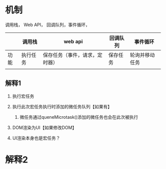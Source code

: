 # 机制
调用栈， Web API， 回调队列，事件循环，

|  | 调用栈 | web api | 回调队列 | 事件循环 |
| --- | --- | --- | --- | --- |
| 功能 | 执行任务 | 保存任务（事件，请求，定时器） | 保存任务 | 轮询并移动任务 |
|  |  |  |  |  |
## 解释1
1. 执行宏任务
2. 执行此次宏任务执行时添加的微任务队列【如果有】
	1. 微任务通过queneMicrotask()添加的微任务也会在此次被执行
3. DOM渲染为UI【如果修改DOM】


1. UI渲染本身也是宏任务？

# 解释2